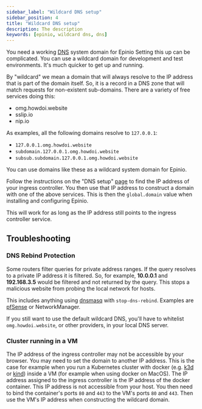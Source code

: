 ```yaml
---
sidebar_label: "Wildcard DNS setup"
sidebar_position: 4
title: "Wildcard DNS setup"
description: The description
keywords: [epinio, wildcard dns, dns]
---
```


<head>
  <link rel="canonical" href="https://docs.epinio.io/installation/wildcardDNS_setup"/>
</head>

You need a working [DNS](dns_setup.md) system domain for Epinio
Setting this up can be complicated.
You can use a wildcard domain for development and test environments.
It's much quicker to get up and running.

By "wildcard" we mean a domain that will always resolve to the IP address that is part of the domain itself.
So, it is a record in a DNS zone that will match requests for non-existent sub-domains.
There are a variety of free services doing this:

- omg.howdoi.website
- sslip.io
- nip.io

As examples, all the following domains resolve to `127.0.0.1`:

- `127.0.0.1.omg.howdoi.website`
- `subdomain.127.0.0.1.omg.howdoi.website`
- `subsub.subdomain.127.0.0.1.omg.howdoi.website`

You can use domains like these as a wildcard system domain for Epinio.

Follow the instructions on the "DNS setup" [page](dns_setup.md#ingress-controller-ip-address) to find the IP address of your ingress controller.
You then use that IP address to construct a domain with one of the above services.
This is then the `global.domain` value when installing and configuring Epinio.

This will work for as long as the IP address still points to the ingress controller service.

## Troubleshooting

### DNS Rebind Protection

Some routers filter queries for private address ranges.
If the query resolves to a private IP address it is filtered.
So, for example, **10.0.0.1** and **192.168.3.5** would be filtered and not returned by the query.
This stops a malicious website from probing the local network for hosts.

This includes anything using [dnsmasq](https://thekelleys.org.uk/dnsmasq/docs/dnsmasq-man.html) with `stop-dns-rebind`. Examples are [pfSense](https://docs.netgate.com/pfsense/en/latest/services/dns/rebinding.html) or NetworkManager.

If you still want to use the default wildcard DNS, you'll have to whitelist `omg.howdoi.website`, or other providers, in your local DNS server.

### Cluster running in a VM

The IP address of the ingress controller may not be accessible by your browser. You may need to set the domain to another IP address.
This is the case for example when you run a Kubernetes cluster with docker (e.g. [k3d](https://k3d.io/) or [kind](https://github.com/kubernetes-sigs/kind)) inside a VM (for example when using docker on MacOS).
The IP address assigned to the ingress controller is the IP address of the docker container. This IP address is not accessible from your host.
You then need to bind the container's ports `80` and `443` to the VM's ports `80` and `443`. Then use the VM's IP address when constructing the wildcard domain.
